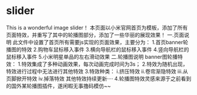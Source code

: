 # slider
This is a wonderful image slider！
本页面以小米官网首页为模板，添加了所有页面特效，并重写了其中的轮播图部分，添加了一些华丽的展现效果！
一.页面说明
此文件中设置了首页所有需要js实现的页面效果，主要分为：
  1.首页banner轮播图的特效
  2.购物车鼠标移入事件
  3.横向导航栏的鼠标移入事件
  4.竖向导航栏的鼠标移入事件
  5.小米明星单品的左右滑动效果
二.轮播图说明
banner图轮播特效：
  1.特效集成了多种动画效果，每次动画完成时间为3s；
  2.特效为随机出现，特效进行过程中无法进行其他特效
  3.特效种类：
    i.挤压特效
    ii.卷帘渐隐特效
    iii.从页脚掀开特效
    iv.掉落特效
  其他特效持续更新····
  4.轮播图特效灵感来源于之前看到的国外某轮播图插件，遂闲暇无事撸码模仿~~ 
